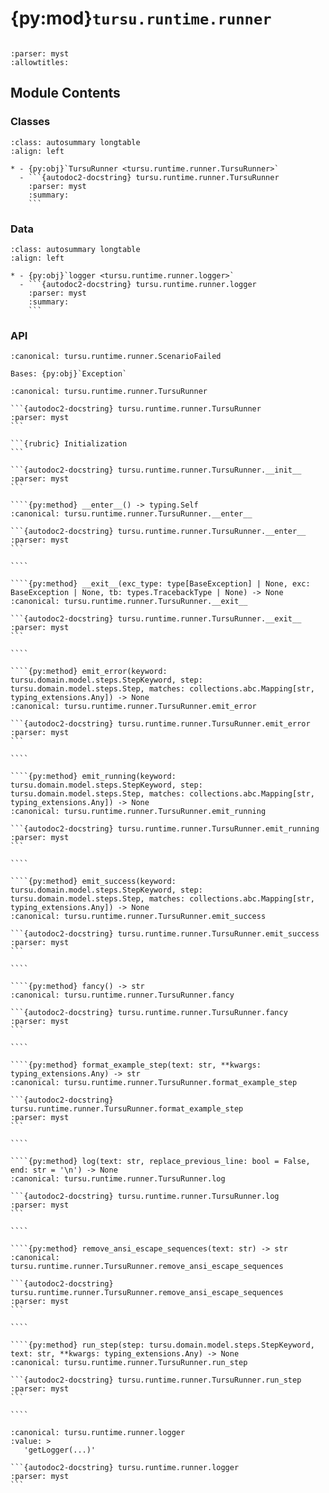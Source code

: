 # {py:mod}`tursu.runtime.runner`

```{py:module} tursu.runtime.runner
```

```{autodoc2-docstring} tursu.runtime.runner
:parser: myst
:allowtitles:
```

## Module Contents

### Classes

````{list-table}
:class: autosummary longtable
:align: left

* - {py:obj}`TursuRunner <tursu.runtime.runner.TursuRunner>`
  - ```{autodoc2-docstring} tursu.runtime.runner.TursuRunner
    :parser: myst
    :summary:
    ```
````

### Data

````{list-table}
:class: autosummary longtable
:align: left

* - {py:obj}`logger <tursu.runtime.runner.logger>`
  - ```{autodoc2-docstring} tursu.runtime.runner.logger
    :parser: myst
    :summary:
    ```
````

### API

```{py:exception} ScenarioFailed()
:canonical: tursu.runtime.runner.ScenarioFailed

Bases: {py:obj}`Exception`

```

`````{py:class} TursuRunner(request: pytest.FixtureRequest, capsys: pytest.CaptureFixture[str], tursu: tursu.runtime.registry.Tursu, scenario: list[str])
:canonical: tursu.runtime.runner.TursuRunner

```{autodoc2-docstring} tursu.runtime.runner.TursuRunner
:parser: myst
```

```{rubric} Initialization
```

```{autodoc2-docstring} tursu.runtime.runner.TursuRunner.__init__
:parser: myst
```

````{py:method} __enter__() -> typing.Self
:canonical: tursu.runtime.runner.TursuRunner.__enter__

```{autodoc2-docstring} tursu.runtime.runner.TursuRunner.__enter__
:parser: myst
```

````

````{py:method} __exit__(exc_type: type[BaseException] | None, exc: BaseException | None, tb: types.TracebackType | None) -> None
:canonical: tursu.runtime.runner.TursuRunner.__exit__

```{autodoc2-docstring} tursu.runtime.runner.TursuRunner.__exit__
:parser: myst
```

````

````{py:method} emit_error(keyword: tursu.domain.model.steps.StepKeyword, step: tursu.domain.model.steps.Step, matches: collections.abc.Mapping[str, typing_extensions.Any]) -> None
:canonical: tursu.runtime.runner.TursuRunner.emit_error

```{autodoc2-docstring} tursu.runtime.runner.TursuRunner.emit_error
:parser: myst
```

````

````{py:method} emit_running(keyword: tursu.domain.model.steps.StepKeyword, step: tursu.domain.model.steps.Step, matches: collections.abc.Mapping[str, typing_extensions.Any]) -> None
:canonical: tursu.runtime.runner.TursuRunner.emit_running

```{autodoc2-docstring} tursu.runtime.runner.TursuRunner.emit_running
:parser: myst
```

````

````{py:method} emit_success(keyword: tursu.domain.model.steps.StepKeyword, step: tursu.domain.model.steps.Step, matches: collections.abc.Mapping[str, typing_extensions.Any]) -> None
:canonical: tursu.runtime.runner.TursuRunner.emit_success

```{autodoc2-docstring} tursu.runtime.runner.TursuRunner.emit_success
:parser: myst
```

````

````{py:method} fancy() -> str
:canonical: tursu.runtime.runner.TursuRunner.fancy

```{autodoc2-docstring} tursu.runtime.runner.TursuRunner.fancy
:parser: myst
```

````

````{py:method} format_example_step(text: str, **kwargs: typing_extensions.Any) -> str
:canonical: tursu.runtime.runner.TursuRunner.format_example_step

```{autodoc2-docstring} tursu.runtime.runner.TursuRunner.format_example_step
:parser: myst
```

````

````{py:method} log(text: str, replace_previous_line: bool = False, end: str = '\n') -> None
:canonical: tursu.runtime.runner.TursuRunner.log

```{autodoc2-docstring} tursu.runtime.runner.TursuRunner.log
:parser: myst
```

````

````{py:method} remove_ansi_escape_sequences(text: str) -> str
:canonical: tursu.runtime.runner.TursuRunner.remove_ansi_escape_sequences

```{autodoc2-docstring} tursu.runtime.runner.TursuRunner.remove_ansi_escape_sequences
:parser: myst
```

````

````{py:method} run_step(step: tursu.domain.model.steps.StepKeyword, text: str, **kwargs: typing_extensions.Any) -> None
:canonical: tursu.runtime.runner.TursuRunner.run_step

```{autodoc2-docstring} tursu.runtime.runner.TursuRunner.run_step
:parser: myst
```

````

`````

````{py:data} logger
:canonical: tursu.runtime.runner.logger
:value: >
   'getLogger(...)'

```{autodoc2-docstring} tursu.runtime.runner.logger
:parser: myst
```

````
